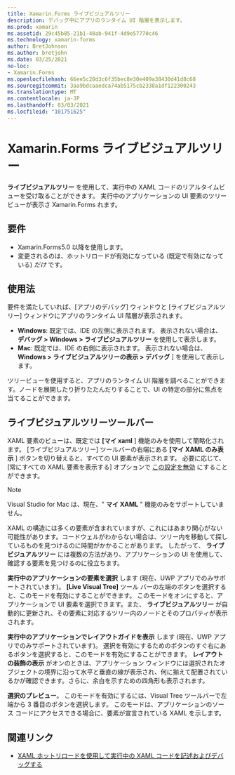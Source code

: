 ```yaml
---
title: Xamarin.Forms ライブビジュアルツリー
description: デバッグ中にアプリのランタイム UI 階層を表示します。
ms.prod: xamarin
ms.assetid: 29c45b85-21b1-40ab-941f-4d9e57770c46
ms.technology: xamarin-forms
author: BretJohnson
ms.author: bretjohn
ms.date: 03/25/2021
no-loc:
- Xamarin.Forms
ms.openlocfilehash: 66ee5c28d3c6f35bec8e30e409a38430d41d8c68
ms.sourcegitcommit: 3aa9bdcaaedca74ab5175cb2338a1df122300243
ms.translationtype: MT
ms.contentlocale: ja-JP
ms.lasthandoff: 03/03/2021
ms.locfileid: "101751625"
---
```

# <a name="xamarinforms-live-visual-tree"></a>Xamarin.Forms ライブビジュアルツリー

**ライブビジュアルツリー** を使用して、実行中の XAML コードのリアルタイムビューを受け取ることができます。 実行中のアプリケーションの UI 要素のツリービューが表示さ Xamarin.Forms れます。

## <a name="requirements"></a>要件

* Xamarin.Forms5.0 以降を使用します。
* 変更されるのは、ホットリロードが有効になっている (既定で有効になっている) *だけ* です。

## <a name="usage"></a>使用法

要件を満たしていれば、[アプリのデバッグ] ウィンドウと [ライブビジュアルツリー] ウィンドウにアプリのランタイム UI 階層が表示されます。

  * **Windows**: 既定では、IDE の左側に表示されます。 表示されない場合は、 **デバッグ > Windows > ライブビジュアルツリー** を使用して表示します。
  * **Mac**: 既定では、IDE の右側に表示されます。 表示されない場合は、 **Windows > ライブビジュアルツリーの表示 > デバッグ** ] を使用して表示します。

ツリービューを使用すると、アプリのランタイム UI 階層を調べることができます。ノードを展開したり折りたたんだりすることで、UI の特定の部分に焦点を当てることができます。

## <a name="live-visual-tree-toolbar"></a>ライブビジュアルツリーツールバー 

XAML 要素のビューは、既定では **[マイ xaml** ] 機能のみを使用して簡略化されます。 [ライブビジュアルツリー] ツールバーの右端にある **[マイ XAML のみ表示** ] ボタンを切り替えると、すべての UI 要素が表示されます。 必要に応じて、[常にすべての XAML 要素を表示する] オプションで [この設定を無効](/visualstudio/debugger/general-debugging-options-dialog-box.md) にすることができます。

> [!NOTE]
> Visual Studio for Mac は、現在、" **マイ XAML** " 機能のみをサポートしていません。

XAML の構造には多くの要素が含まれていますが、これにはあまり関心がない可能性があります。コードウェルがわからない場合は、ツリー内を移動して探しているものを見つけるのに時間がかかることがあります。 したがって、 **ライブビジュアルツリー** には複数の方法があり、アプリケーションの UI を使用して、確認する要素を見つけるのに役立ちます。

**実行中のアプリケーションの要素を選択** します (現在、UWP アプリでのみサポートされています)。 **[Live Visual Tree]** ツール バーの左端のボタンを選択すると、このモードを有効にすることができます。 このモードをオンにすると、アプリケーションで UI 要素を選択できます。また、 **ライブビジュアルツリー** が自動的に更新され、その要素に対応するツリー内のノードとそのプロパティが表示されます。 

**実行中のアプリケーションでレイアウトガイドを表示** します (現在、UWP アプリでのみサポートされています)。 選択を有効にするためのボタンのすぐ右にあるボタンを選択すると、このモードを有効にすることができます。 **レイアウトの装飾の表示** がオンのときは、アプリケーション ウィンドウには選択されたオブジェクトの境界に沿って水平と垂直の線が表示され、何に揃えて配置されているかが確認できます。さらに、余白を示すための四角形も表示されます。

**選択のプレビュー**。 このモードを有効にするには、Visual Tree ツールバーで左端から 3 番目のボタンを選択します。 このモードは、アプリケーションのソース コードにアクセスできる場合に、要素が宣言されている XAML を示します。

## <a name="related-links"></a>関連リンク

- [XAML ホットリロードを使用して実行中の XAML コードを記述およびデバッグする](hot-reload.md)
